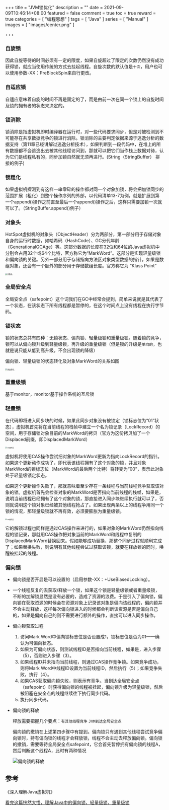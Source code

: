 +++
title = "JVM锁优化"
description = ""
date = 2021-09-09T10:46:14+08:00
featured = false
comment = true
toc = true
reward = true
categories = [
"编程思想"
]
tags =  [
"Java"
]
series =  [
"Manual"
]
images =  [
"images/center.png"
]

+++

<!--more-->

### 自旋锁

因此自旋等待的时间必须有一定的限度，如果自旋超过了限定的次数仍然没有成功获得锁，就应当使用传统的方式去挂起线程。自旋次数的默认值是`十次`，用户也可以使用参数-XX：PreBlockSpin来自行更改。

### 自适应锁

自适应意味着自旋的时间不再是固定的了，而是由前一次在同一个锁上的自旋时间及锁的拥有者的状态来决定的。

### 锁消除

锁消除是指虚拟机即时编译器在运行时，对一些代码要求同步，但是对被检测到不可能存在共享数据竞争的锁进行消除。锁消除的主要判定依据来源于逃逸分析的数据支持（第11章已经讲解过逃逸分析技术），如果判断到一段代码中，在堆上的所有数据都不会逃逸出去被其他线程访问到，那就可以把它们当作栈上数据对待，认为它们是线程私有的，同步加锁自然就无须再进行。(String（StringBuffer） 拼接的例子)

### 锁粗化

如果虚拟机探测到有这样一串零碎的操作都对同一个对象加锁，将会把加锁同步的范围扩展（粗化）到整个操作序列的外部，以代码清单13-7为例，就是扩展到第一个append()操作之前直至最后一个append()操作之后，这样只需要加锁一次就可以了。（StringBuffer.append()例子）

### 对象头

HotSpot虚拟机的对象头（ObjectHeader）分为两部分，第一部分用于存储对象自身的运行时数据，如哈希码（HashCode）、GC分代年龄（GenerationalGCAge）等。这部分数据的长度在32位和64位的Java虚拟机中分别会占用32个或64个比特，官方称它为“MarkWord”。这部分是实现轻量级锁和偏向锁的关键。另外一部分用于存储指向方法区对象类型数据的指针，如果是数组对象，还会有一个额外的部分用于存储数组长度。官方称它为 “Klass Point”

<img src="https://picgo.6and.ltd/img/image-20210909142432896.png" alt="对象头" style="zoom:40%;" />

### 全局安全点

全局安全点（safepoint）这个词我们在GC中经常会提到，简单来说就是其代表了一个状态，在该状态下所有线程都是暂停的，在这个时间点上没有线程在执行字节码。

### 锁状态

锁的状态总共有四种：无锁状态、偏向锁、轻量级锁和重量级锁。随着锁的竞争，锁可以从偏向锁升级到轻量级锁，再升级的重量级锁（但是锁的升级是`单向的`，也就是说只能从低到高升级，不会出现锁的降级）

偏向锁、轻量级锁的状态转化及对象MarkWord的关系如图

<img src="https://picgo.6and.ltd/img/image-20210909143332042-20210909143549967.png" alt="状态转化" style="zoom: 40%;" />

### 重量级锁

基于monitor，monitor基于操作系统的互斥锁

### 轻量锁

在代码即将进入同步块的时候，如果此同步对象没有被锁定（锁标志位为“01”状态），虚拟机首先将在当前线程的栈帧中建立一个名为锁记录（LockRecord）的空间，用于存储锁对象目前的MarkWord的拷贝（官方为这份拷贝加了一个Displaced前缀，即DisplacedMarkWord）

<img src="https://picgo.6and.ltd/img/image-20210909142626364.png" alt="cas操作前" style="zoom: 33%;" />

虚拟机将使用CAS操作尝试把对象的MarkWord更新为指向LockRecord的指针。如果这个更新动作成功了，即代表该线程拥有了这个对象的锁，并且对象MarkWord的锁标志位（MarkWord的最后两个比特）将转变为“00”，表示此对象处于轻量级锁定状态。

如果这个更新操作失败了，那就意味着至少存在一条线程与当前线程竞争获取该对象的锁。虚拟机首先会检查对象的MarkWord是否指向当前线程的栈帧，如果是，说明当前线程已经拥有了这个对象的锁，那直接进入同步块继续执行就可以了，否则就说明这个锁对象已经被其他线程抢占了。如果出现两条以上的线程争用同一个锁的情况，那轻量级锁就不再有效，必须要膨胀为重量级锁。

<img src="https://picgo.6and.ltd/img/image-20210909142722259.png" alt="cas操作后" style="zoom: 33%;" />

它的解锁过程也同样是通过CAS操作来进行的，如果对象的MarkWord仍然指向线程的锁记录，那就用CAS操作把对象当前的MarkWord和线程中复制的DisplacedMarkWord替换回来。假如能够成功替换，那整个同步过程就顺利完成了；如果替换失败，则说明有其他线程尝试过获取该锁，就要在释放锁的同时，唤醒被挂起的线程。

### 偏向锁

- 偏向锁是否开启是可以设置的（启用参数-XX：+UseBiasedLocking）。
- 一个线程反复的去获取/释放一个锁，如果这个锁是轻量级锁或者重量级锁，不断的加解锁显然是没有必要的，造成了资源的浪费。于是引入了偏向锁，偏向锁在获取资源的时候会在资源对象上记录该对象是偏向该线程的，偏向锁并不会主动释放，这样每次偏向锁进入的时候都会判断该资源是否是偏向自己的，如果是偏向自己的则不需要进行额外的操作，直接可以进入同步操作。
- 偏向锁获取过程
  1. 访问Mark Word中偏向锁标志位是否设置成1，锁标志位是否为01——确认为可偏向状态。
  2. 如果为可偏向状态，则测试线程ID是否指向当前线程，如果是，进入步骤（5），否则进入步骤（3）。
  3. 如果线程ID并未指向当前线程，则通过CAS操作竞争锁。如果竞争成功，则将Mark Word中线程ID设置为当前线程ID，然后执行（5）；如果竞争失败，执行（4）。
  4. 如果CAS获取偏向锁失败，则表示有竞争。当到达全局安全点（safepoint）时获得偏向锁的线程被挂起，偏向锁升级为轻量级锁，然后被阻塞在安全点的线程继续往下执行同步代码。
  5. 执行同步代码。

- 偏向锁的释放

  释放需要把握几个要点：`有其他线程竞争`  `JVM到达全局安全点`

  偏向锁的撤销在上述第四步骤中有提到。偏向锁只有遇到其他线程尝试竞争偏向锁时，持有偏向锁的线程才会释放锁，线程不会主动去释放偏向锁。偏向锁的撤销，需要等待全局安全点safepoint，它会首先暂停拥有偏向锁的线程A，然后判断这个线程A，此时有两种情况

  ![偏向锁的释放](https://picgo.6and.ltd/img/20200411153633541-20210909141620242.png)


## 参考

《深入理解Java虚拟机》

[看完这篇恍然大悟，理解Java中的偏向锁，轻量级锁，重量级锁](https://blog.csdn.net/DBC_121/article/details/105453101)
